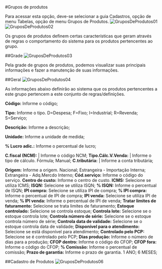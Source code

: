 #Grupos de produtos

Para acessar esta opção, deve-se selecionar a guia Cadastros, opção de menu Tabelas, opção de menu Grupos de Produtos.
![GruposDeProdutos01](https://raw.githubusercontent.com/netforcews/docs-erp/master/cadastro/imgs/GruposDeProdutos01.png)
![GruposDeProdutos02](https://raw.githubusercontent.com/netforcews/docs-erp/master/cadastro/imgs/GruposDeProdutos02.png)

Os grupos de produtos definem certas características que geram através de regras o comportamento do sistema para os produtos pertencentes ao grupo.

##Grade
![GruposDeProdutos03](https://raw.githubusercontent.com/netforcews/docs-erp/master/cadastro/imgs/GruposDeProdutos03.png)

Pela grade de grupos de produtos, podemos visualizar suas principais informações e fazer a manutenção de suas informações.

##Geral
![GruposDeProdutos04](https://raw.githubusercontent.com/netforcews/docs-erp/master/cadastro/imgs/GruposDeProdutos04.png)

As informações abaixo definirão ao sistema que os produtos pertencentes a este grupo pertencem a este conjunto de regras/definições.

**Código:** Informe o código;

**Tipo:** Informe o tipo. D=Despesa; F=Fixo; I=Industrial; R=Revenda; S=Serviço;

**Descrição:** Informe a descrição;

**Unidade:** Informe a unidade de medida;

**% Lucro adic.:** Informe o percentual de lucro;

**C.fiscal (NCM):** | Informe o código NCM;
**Tipo.Cálc.V.Venda:** | Informe o tipo de cálculo. Fórmula; Manual;
**C.tributária:** | Informe a conta tributária;

**Origem:** Informe a origem. Nacional; Estrangeira - Importação Interna; Extrangeira - Adq.Mercdo Interno;
**Cód.serviço:** Informe o código do serviço.
**Centro de custo:** Informe o centro de custo.
**ICMS:** Selecione se utiliza ICMS;
**ISQN:** Selecione se utiliza ISQN;
**% ISQN:** Informe o percentual de ISQN;
**IPI compra:** Selecione se utiliza IPI de compra;
**% IPI compra:** Informe o percentual de IPI de compra;
**IPI venda:** Selecione se utiliza IPI de venda;
**% IPI venda:** Informe o percentual de IPI de venda;
**Tratar limites de faturamento:** Selecione se trata limites de faturamento;
**Estoque controlado:** Selecione se controla estoque;
**Controla lote:** Selecione se o estoque controla lote;
**Controla número de série:** Selecione se o estoque controla número de série;
**Controla data de validade:** Selecione se o estoque controla data de validade;
**Disponível para o atendimento:** Selecione se está disponível para atendimento;
**Controlado pelo PCP:** Selecione se é controlado pelo PCP;
**Dias produção:** Informe o número de dias para a produção;
**CFOP dentro:** Informe o código do CFOP;
**CFOP fora:** Informe o código do CFOP;
**% Comissão:** Informe o percentual de comissão;
**Prazo de garantia:** Informe o prazo de garantia. 1 ANO; 6 MESES;


##Cadastro de Produtos
![GruposDeProdutos06](https://raw.githubusercontent.com/netforcews/docs-erp/master/cadastro/imgs/GruposDeProdutos06.png)



